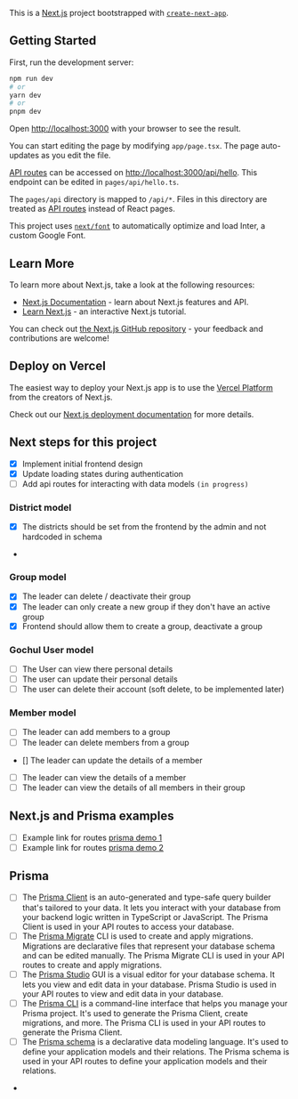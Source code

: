 This is a [Next.js](https://nextjs.org/) project bootstrapped with [`create-next-app`](https://github.com/vercel/next.js/tree/canary/packages/create-next-app).

## Getting Started

First, run the development server:

```bash
npm run dev
# or
yarn dev
# or
pnpm dev
```

Open [http://localhost:3000](http://localhost:3000) with your browser to see the result.

You can start editing the page by modifying `app/page.tsx`. The page auto-updates as you edit the file.

[API routes](https://nextjs.org/docs/api-routes/introduction) can be accessed on [http://localhost:3000/api/hello](http://localhost:3000/api/hello). This endpoint can be edited in `pages/api/hello.ts`.

The `pages/api` directory is mapped to `/api/*`. Files in this directory are treated as [API routes](https://nextjs.org/docs/api-routes/introduction) instead of React pages.

This project uses [`next/font`](https://nextjs.org/docs/basic-features/font-optimization) to automatically optimize and load Inter, a custom Google Font.

## Learn More

To learn more about Next.js, take a look at the following resources:

- [Next.js Documentation](https://nextjs.org/docs) - learn about Next.js features and API.
- [Learn Next.js](https://nextjs.org/learn) - an interactive Next.js tutorial.

You can check out [the Next.js GitHub repository](https://github.com/vercel/next.js/) - your feedback and contributions are welcome!

## Deploy on Vercel

The easiest way to deploy your Next.js app is to use the [Vercel Platform](https://vercel.com/new?utm_medium=default-template&filter=next.js&utm_source=create-next-app&utm_campaign=create-next-app-readme) from the creators of Next.js.

Check out our [Next.js deployment documentation](https://nextjs.org/docs/deployment) for more details.

## Next steps for this project

- [x] Implement initial frontend design
- [x] Update loading states during authentication
- [ ] Add api routes for interacting with data models `(in progress)`

### District model

- [x] The districts should be set from the frontend by the admin and not hardcoded in schema
-

### Group model

- [x] The leader can delete / deactivate their group
- [x] The leader can only create a new group if they don't have an active group
- [x] Frontend should allow them to create a group, deactivate a group

### Gochul User model

- [ ] The User can view there personal details
- [ ] The user can update their personal details
- [ ] The user can delete their account (soft delete, to be implemented later)

### Member model

- [ ] The leader can add members to a group
- [ ] The leader can delete members from a group
- [] The leader can update the details of a member
- [ ] The leader can view the details of a member
- [ ] The leader can view the details of all members in their group

## Next.js and Prisma examples

- [ ] Example link for routes [prisma demo 1](https://github.com/prisma/prisma-examples/blob/latest/javascript/rest-nextjs/pages/api/post/index.js)
- [ ] Example link for routes [prisma demo 2](https://github.com/prisma/prisma-examples/blob/latest/typescript/rest-nextjs-api-routes-auth/pages/api/post/%5Bid%5D.ts)

## Prisma

- [ ] The [Prisma Client](https://www.prisma.io/docs/concepts/components/prisma-client) is an auto-generated and type-safe query builder that's tailored to your data. It lets you interact with your database from your backend logic written in TypeScript or JavaScript. The Prisma Client is used in your API routes to access your database.
- [ ] The [Prisma Migrate](https://www.prisma.io/docs/concepts/components/prisma-migrate) CLI is used to create and apply migrations. Migrations are declarative files that represent your database schema and can be edited manually. The Prisma Migrate CLI is used in your API routes to create and apply migrations.
- [ ] The [Prisma Studio](https://www.prisma.io/docs/concepts/components/prisma-studio) GUI is a visual editor for your database schema. It lets you view and edit data in your database. Prisma Studio is used in your API routes to view and edit data in your database.
- [ ] The [Prisma CLI](https://www.prisma.io/docs/concepts/components/prisma-cli-and-configuration) is a command-line interface that helps you manage your Prisma project. It's used to generate the Prisma Client, create migrations, and more. The Prisma CLI is used in your API routes to generate the Prisma Client.
- [ ] The [Prisma schema](https://www.prisma.io/docs/concepts/components/prisma-schema) is a declarative data modeling language. It's used to define your application models and their relations. The Prisma schema is used in your API routes to define your application models and their relations.
-
